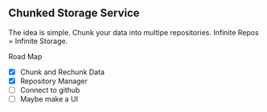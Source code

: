 ## Chunked Storage Service

The idea is simple. Chunk your data into multipe repositories.
Infinite Repos = Infinite Storage.

Road Map

- [x] Chunk and Rechunk Data
- [x] Repository Manager
- [ ] Connect to github
- [ ] Maybe make a UI
